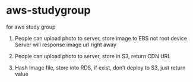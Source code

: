 aws-studygroup
==============

for aws study group

1. People can upload photo to server, store image to EBS not root device
	Server will response image url right away

2. People can upload photo to server, store in S3, return CDN URL

3. Hash Image file, store into RDS, if exist, don’t deploy to S3, just return value



